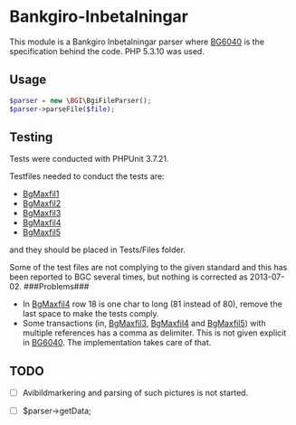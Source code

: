 Bankgiro-Inbetalningar
==============================================
This module is a Bankgiro Inbetalningar parser where [BG6040][] is the specification behind the code. PHP 5.3.10 was used.

Usage
-----
```php
$parser = new \BGI\BgiFileParser();
$parser->parseFile($file);
```
Testing
-------
Tests were conducted with PHPUnit 3.7.21.

Testfiles needed to conduct the tests are:
*   [BgMaxfil1][]
*   [BgMaxfil2][]
*   [BgMaxfil3][]
*   [BgMaxfil4][]
*   [BgMaxfil5][]

and they should be placed in Tests/Files folder.

Some of the test files are not complying to the given standard and this has been reported to BGC several times, but nothing is corrected as 2013-07-02.
###Problems###
* In [BgMaxfil4][] row 18 is one char to long (81 instead of 80), remove the 
	last space to make the tests comply.
* Some transactions (in, [BgMaxfil3][], [BgMaxfil4][] and [BgMaxfil5][])
	with multiple references has a comma as delimiter. This is not given 
	explicit in [BG6040][]. The implementation takes care of that.

TODO
----
- [ ] Avibildmarkering and parsing of such pictures is not started.
- [ ] $parser->getData;

  [BG6040]: http://www.bgc.se/templates/Trycksaksearch____3199.aspx#
  [BgMaxfil1]: http://www.bgc.se/upload/Gemensamt/Exempelfiler/BgMaxfil1.txt
  [BgMaxfil2]: http://www.bgc.se/upload/Gemensamt/Exempelfiler/BgMaxfil2.txt
  [BgMaxfil3]: http://www.bgc.se/upload/Gemensamt/Exempelfiler/BgMaxfil3.txt
  [BgMaxfil4]: http://www.bgc.se/upload/Gemensamt/Exempelfiler/BgMaxfil4.txt
  [BgMaxfil5]: http://www.bgc.se/upload/Gemensamt/Exempelfiler/BgMaxfil5.txt
  [Avibild]: http://www.bgc.se/upload/Gemensamt/Exempelfiler/Bildfil%20991-2346.tif
